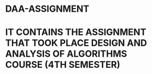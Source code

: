 # DAA-ASSIGNMENT
# IT CONTAINS THE ASSIGNMENT THAT TOOK PLACE DESIGN AND ANALYSIS OF ALGORITHMS COURSE (4TH SEMESTER)
